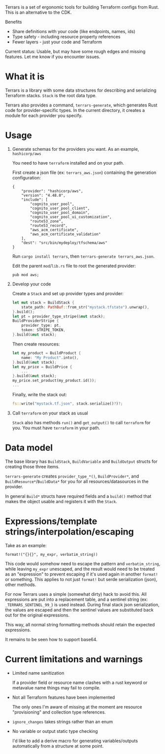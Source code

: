 Terrars is a set of ergonomic tools for building Terraform configs from Rust. This is an alternative to the CDK.

Benefits

- Share definitions with your code (like endpoints, names, ids)
- Type safety - including resource property references
- Fewer layers - just your code and Terraform

Current status: Usable, but may have some rough edges and missing features. Let me know if you encounter issues.

# What it is

Terrars is a library with some data structures for describing and serializing Terraform stacks. `Stack` is the root data type.

Terrars also provides a command, `terrars-generate`, which generates Rust code for provider-specific types. In the current directory, it creates a module for each provider you specify.

# Usage

1. Generate schemas for the providers you want. As an example, `hashicorp/aws`

   You need to have `terraform` installed and on your path.

   First create a json file (ex: `terrars_aws.json`) containing the generation configuration:

   ```
   {
       "provider": "hashicorp/aws",
       "version": "4.48.0",
       "include": [
           "cognito_user_pool",
           "cognito_user_pool_client",
           "cognito_user_pool_domain",
           "cognito_user_pool_ui_customization",
           "route53_zone",
           "route53_record",
           "aws_acm_certificate",
           "aws_acm_certificate_validation"
       ],
       "dest": "src/bin/mydeploy/tfschema/aws"
   }
   ```

   Run `cargo install terrars`, then `terrars-generate terrars_aws.json`.

   Edit the parent `mod`/`lib.rs` file to root the generated provider:

   ```
   pub mod aws;
   ```

2. Develop your code

   Create a `Stack` and set up provider types and provider:

   ```rust
   let mut stack = BuildStack {
       state_path: PathBuf::from_str("mystack.tfstate").unwrap(),
   }.build();
   let pt = provider_type_stripe(&mut stack);
   BuildProviderStripe {
       provider_type: pt,
       token: STRIPE_TOKEN,
   }.build(&mut stack);
   ```

   Then create resources:

   ```rust
   let my_product = BuildProduct {
       name: "My Product".into(),
   }.build(&mut stack);
   let my_price = BuildPrice {
       ...
   }.build(&mut stack);
   my_price.set_product(my_product.id());
   ...
   ```

   Finally, write the stack out:

   ```rust
   fs::write("mystack.tf.json", stack.serialize()?)?;
   ```

3. Call `terraform` on your stack as usual

   `Stack` also has methods `run()` and `get_output()` to call `terraform` for you. You must have `terraform` in your path.

# Data model

The base library has `BuildStack`, `BuildVariable` and `BuildOutput` structs for creating those three items.

`terrars-generate` creates `provider_type_*()`, `BuildProvider*`, and `BuildResource*`/`BuildData*` for you for all resources/datasources in the provider.

In general `Build*` structs have required fields and a `build()` method that makes the object usable and registers it with the `Stack`.

# Expressions/template strings/interpolation/escaping

Take as an example:

```
format!("{}{}", my_expr, verbatim_string))
```

This code would somehow need to escape the pattern and `verbatim_string`, while leaving `my_expr` unescaped, and the result would need to be treated as an "expression" to prevent escaping if it's used again in another `format!` or something. This applies to not just `format!` but serde serialization (json), other methods.

For now Terrars uses a simple (somewhat dirty) hack to avoid this. All expressions are put into a replacement table, and a sentinel string (ex: `_TERRARS_SENTINEL_99_`) is used instead. During final stack json serialization, the values are escaped and then the sentinel values are substituted back out for the original expressions.

This way, all normal string formatting methods should retain the expected expressions.

It remains to be seen how to support base64.

# Current limitations and warnings

- Limited name sanitization

  If a provider field or resource name clashes with a rust keyword or metavalue name things may fail to compile.

- Not all Terraform features have been implemented

  The only ones I'm aware of missing at the moment are resource "provisioning" and collection type references.

- `ignore_changes` takes strings rather than an enum

- No variable or output static type checking

  I'd like to add a derive macro for generating variables/outputs automatically from a structure at some point.
